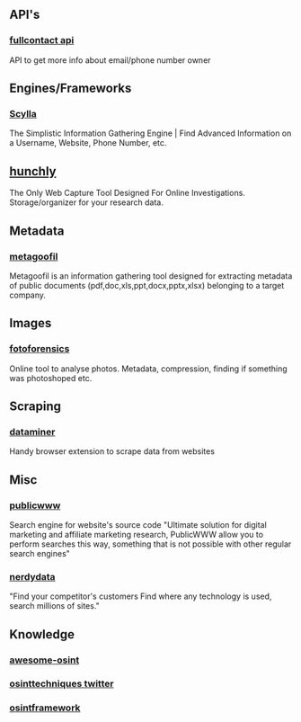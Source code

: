 ## API's
### [fullcontact api](https://dashboard.fullcontact.com/api-ref#home)
API to get more info about email/phone number owner

## Engines/Frameworks
### [Scylla](https://github.com/josh0xA/Scylla)
The Simplistic Information Gathering Engine | Find Advanced Information on a Username, Website, Phone Number, etc. 

## [hunchly](https://www.hunch.ly/)
The Only Web Capture Tool Designed For Online Investigations. Storage/organizer for your research data.

## Metadata
### [metagoofil](http://www.edge-security.com/metagoofil.php)
Metagoofil is an information gathering tool designed for extracting metadata of public documents (pdf,doc,xls,ppt,docx,pptx,xlsx) belonging to a target company.

## Images
### [fotoforensics](https://fotoforensics.com/)
Online tool to analyse photos. Metadata, compression, finding if something was photoshoped etc.

## Scraping
### [dataminer](https://data-miner.io/)
Handy browser extension to scrape data from websites

## Misc
### [publicwww](https://publicwww.com/)
Search engine for website's source code
"Ultimate solution for digital marketing and affiliate marketing research, PublicWWW allow you to perform searches this way, something that is not possible with other regular search engines"

### [nerdydata](https://www.nerdydata.com/)
"Find your competitor's customers
Find where any technology is used, search millions of sites."

## Knowledge
### [awesome-osint](https://github.com/jivoi/awesome-osint)

### [osinttechniques twitter](https://twitter.com/osinttechniques)

### [osintframework](https://osintframework.com/)
